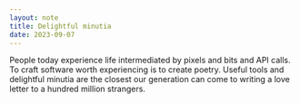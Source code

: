 ```yaml
---
layout: note
title: Delightful minutia
date: 2023-09-07
---
```

People today experience life intermediated by pixels and bits and API calls. To craft software worth experiencing is to create poetry. Useful tools and delightful minutia are the closest our generation can come to writing a love letter to a hundred million strangers.
